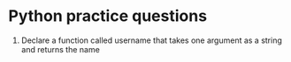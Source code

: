 # Python practice questions 
1. Declare a function called username that takes one argument as a string and returns the name
